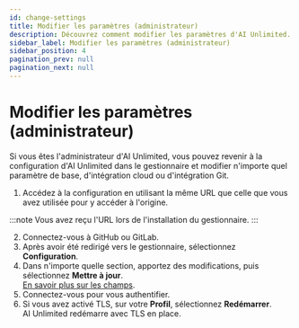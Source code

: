 ```yaml
---
id: change-settings
title: Modifier les paramètres (administrateur)
description: Découvrez comment modifier les paramètres d'AI Unlimited.
sidebar_label: Modifier les paramètres (administrateur)
sidebar_position: 4
pagination_prev: null
pagination_next: null
---
```


# Modifier les paramètres (administrateur)

Si vous êtes l'administrateur d'AI Unlimited, vous pouvez revenir à la configuration d'AI Unlimited dans le gestionnaire et modifier n'importe quel paramètre de base, d'intégration cloud ou d'intégration Git.

1. Accédez à la configuration en utilisant la même URL que celle que vous avez utilisée pour y accéder à l'origine.

:::note
Vous avez reçu l'URL lors de l'installation du gestionnaire.
:::

2. Connectez-vous à GitHub ou GitLab.
3. Après avoir été redirigé vers le gestionnaire, sélectionnez **Configuration**.
3. Dans n'importe quelle section, apportez des modifications, puis sélectionnez **Mettre à jour**.<br/>
[En savoir plus sur les champs](../install-ai-unlimited/setup-ai-unlimited.md).
4. Connectez-vous pour vous authentifier.
6. Si vous avez activé TLS, sur votre **Profil**, sélectionnez **Redémarrer**.<br/>
  AI Unlimited redémarre avec TLS en place.

